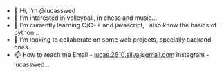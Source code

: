 - 👋 Hi, I’m @lucasswed
- 👀 I’m interested in volleyball, in chess and music...
- 🌱 I’m currently learning C/C++ and javascript, i also know the basics of python...
- 💞️ I’m looking to collaborate on some web projects, specially backend ones...
- 📫 How to reach me Email - lucas.2610.silva@gmail.com instagram - lucasswed...

<!---
lucasswed/lucasswed is a ✨ special ✨ repository because its `README.md` (this file) appears on your GitHub profile.
You can click the Preview link to take a look at your changes.
--->
